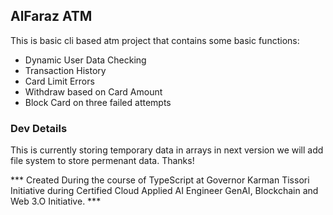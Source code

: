 ## AlFaraz ATM
This is basic cli based atm project that contains some basic functions:
<ul>
    <li>Dynamic User Data Checking</li>
    <li>Transaction History</li>
    <li>Card Limit Errors</li>
    <li>Withdraw based on Card Amount</li>
    <li>Block Card on three failed attempts</li>
</ul>

### Dev Details
This is currently storing temporary data in arrays in next version we will add file system to store permenant data.
Thanks!


*** Created During the course of TypeScript at Governor Karman Tissori Initiative during Certified Cloud Applied AI Engineer GenAI, Blockchain and Web 3.O Initiative. ***